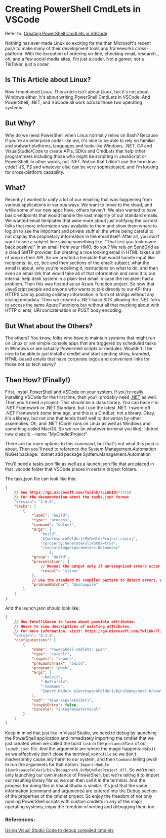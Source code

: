 # Creating PowerShell CmdLets in VSCode

Refer to: [Creating PowerShell CmdLets in VSCode](https://dev.to/alfetta159/creating-powershell-cmdlets-in-vscode-3gap)

Nothing has ever made Linux so exciting for me than Microsoft's recent push to make many of their development tools and frameworks cross-platform. With the exception of ordering on-line, checking email, research.., oh, and a few social media sites, I'm just a coder. Not a gamer, not a TikToker, just a coder.

## Is This Article about Linux?
Now I mentioned Linux. This article isn't about Linux, but it's not about Windows either. It's about writing PowerShell CmdLets in VSCode. And PowerShell, .NET, and VSCode all work across those two operating systems.
## But Why?
Why do we need PowerShell when Linux normally relies on Bash? Because if you're an enterprise coder like me, it's nice to be able to rely on familiar and stalwart platforms, languages and tools like Windows, .NET, C# and VisualStudio/Code to create APIs, SDKs and CmdLets that help other programmers including those who might be scripting in JavaScript or PowerShell. In other words, not .NET. Notice that I didn't use the term low-code? JS, PS and whatever else can be very sophisticated, and I'm looking for cross-platform capability.
## What?
Recently I wanted to unify a lot of our emailing that was happening from various applications in various ways. We want to move to the cloud, and while some of our new apps have, others haven't. We also wanted to have basic endpoints that would handle the vast majority of our standard emails. We wanted email templates that were more about just notifying the correct folks that more information was available to them and show them where to log on to see the important and private stuff all the while being careful to not display this proprietary information in the email itself. After all, you don't want to see a subject line saying something like, "That test you took came back positive!" in an email from your HMO, do you?
We rely on [SendGrid](https://sendgrid.com/) as a cloud SMTP provider, but creating a nice looking email in HTML takes a bit of prep in their API. So we created a template that would handle input like recipients: to, cc, bcc and then sections of the email: subject, what the email is about, why you're receiving it, instructions on what to do, and then even an email link that would take all of that information and send it to our internal help desk system in a plain-text email in case the recipient had a problem. Then this was hosted as an Azure Function project.
So now that JavaScript people and anyone who wants to talk directly to our API thru HTTPS can by posting ordinary information in form of strings without any styling metadata.
Then we created a .NET-base SDK allowing the .NET folks to access the same Azure Functions but without all that mucking about with HTTP clients, URI concatenation or POST body encoding.
## But What about the Others?
The others? You know, folks who have to maintain systems that might run on Linux or are simple console apps that are triggered by scheduled tasks in Windows or are actually Powershell scripts or modules. Wouldn't it be nice to be able to just install a cmdlet and start sending shiny, branded, HTML-based emails that have corporate logos and convenient links for those not so tech savvy?
## Then How? (Finally!)
First, install [PowerShell](https://docs.microsoft.com/en-us/powershell/scripting/install/installing-powershell?view=powershell-7.2) and [VSCode](https://code.visualstudio.com/) on your system. If you're really installing VSCode for the first time, then you'll probably need [.NET](https://dotnet.microsoft.com/en-us/download/dotnet/6.0) as well.
Then you'll need a project. This should be a class library. You can base it in .NET Framework or .NET Standard, but I use the latest .NET. I swore off .NET Framework some time ago, and this is a CmdLet, not a library. Okay, it's a library, but not one that lends itself well to derivation by other assemblies. Oh, and .NET (Core) runs on Linux as well as Windows and something called MacOS.
So we run (in whatever terminal you like):
`dotnet new classlib --name "MyCmdletProject" 

There are far more options to this command, but that's not what this post is about. Then you'll need to reference the System.Management.Automation NuGet package:
`dotnet add package System.Management.Automation 

You'll need a tasks.json file as well as a launch.json file that are placed in that .vscode folder that VSCode places in certain project folders.

The task.json file can look like this:
```json
{
	// See https://go.microsoft.com/fwlink/?LinkId=733558
	// for the documentation about the tasks.json format
	"version": "2.0.0",
	"tasks": [
		{
			"label": "build",
			"type": "process",
			"command": "dotnet",
			"args": [
				"build",
				"${workspaceFolder}/MyCmdletProject.csproj",
				"/property:GenerateFullPaths=true",
				"/consoleloggerparameters:NoSummary"
					],
			"group": "build",
			"presentation": {
				// Reveal the output only if unrecognized errors occur.
				"reveal": "silent"
			},
			// Use the standard MS compiler pattern to detect errors, warnings and infos
			"problemMatcher": "$msCompile"
		}
	]
}
```
And the launch.json should look like:
```json
{
    // Use IntelliSense to learn about possible attributes.
    // Hover to view descriptions of existing attributes.
    // For more information, visit: https://go.microsoft.com/fwlink/?linkid=830387
    "version": "0.2.0",
    "configurations": [
        {
            "name": "PowerShell cmdlets: pwsh",
            "type": "coreclr",
            "request": "launch",
            "preLaunchTask": "build",
            "program": "pwsh",
            "args": [
                "-NoExit",
                "-NoProfile",
                "-Command",
                "Import-Module ${workspaceFolder}/bin/Debug/net6.0/<output>.dll",
            ],
            "cwd": "${workspaceFolder}",
            "stopAtEntry": false,
            "console": "integratedTerminal"
        }
    ]
}
```
Keep in mind that just like in Visual Studio, we need to debug by launching the PowerShell application and immediately importing the cmdlet that we just created when we called the build `task` in the `preLaunchTask` of our `launch.json` file. And the arguments are where the magic happens: `NoExit` so we effectively don't close the terminal, `NoProfile` so we don't inadvertently cause any harm to our system, and then `Command` telling pwsh to run the arguments for that option: `Import-Module ${workspaceFolder}/bin/Debug/net6.0/MyCmdletProject.dll`. So we're not only launching our own instance of PowerShell, but we're telling it to import our resulting library file so we can then call it in the terminal. And the process for doing this in Visual Studio is similar. It's just that the same information (command and arguments) are entered into the Debug section of the properties of the cmdlet project.
So enjoy the freedom of not only running PowerShell scripts with custom cmdlets in any of the major operating systems, enjoy the freedom of writing and debugging them too.

### References:
[Using Visual Studio Code to debug compiled cmdlets](https://docs.microsoft.com/en-us/powershell/scripting/dev-cross-plat/vscode/using-vscode-for-debugging-compiled-cmdlets?view=powershell-7.2)